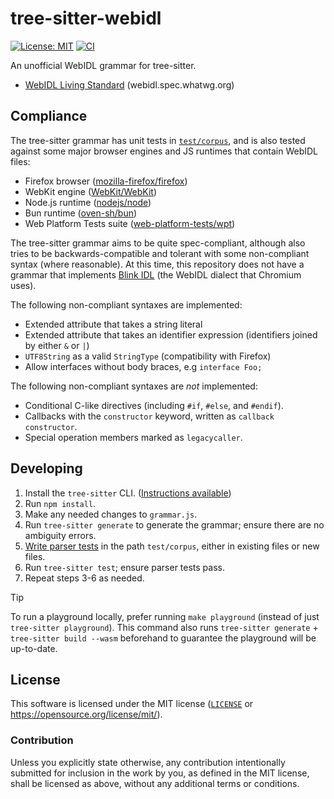 # tree-sitter-webidl
[![License: MIT][license-badge]][license-url]
[![CI][ci-badge]][ci-url]

[license-badge]: https://img.shields.io/badge/License-MIT-blue.svg?style=flat-square
[license-url]: #license
[ci-badge]: https://img.shields.io/github/actions/workflow/status/neoncitylights/tree-sitter-webidl/.github/workflows/ci.yml?style=flat-square
[ci-url]: https://github.com/neoncitylights/tree-sitter-webidl/actions/workflows/ci.yml

An unofficial WebIDL grammar for tree-sitter.

- [WebIDL Living Standard](https://webidl.spec.whatwg.org) (webidl.spec.whatwg.org)

## Compliance
The tree-sitter grammar has unit tests in [`test/corpus`](./test/corpus), and is also tested against some major browser engines and JS runtimes that contain WebIDL files:

- Firefox browser ([mozilla-firefox/firefox](https://github.com/mozilla-firefox/firefox]))
- WebKit engine ([WebKit/WebKit](https://github.com/WebKit/WebKit]))
- Node.js runtime ([nodejs/node](https://github.com/nodejs/node]))
- Bun runtime ([oven-sh/bun](https://github.com/oven-sh/bun))
- Web Platform Tests suite ([web-platform-tests/wpt](https://github.com/web-platform-tests/wpt))

The tree-sitter grammar aims to be quite spec-compliant, although also tries to be backwards-compatible and tolerant with some non-compliant syntax (where reasonable). At this time, this repository does not have a grammar that implements [Blink IDL](https://www.chromium.org/blink/webidl/) (the WebIDL dialect that Chromium uses).

The following non-compliant syntaxes are implemented:
- Extended attribute that takes a string literal
- Extended attribute that takes an identifier expression (identifiers joined by either `&` or `|`)
- `UTF8String` as a valid `StringType` (compatibility with Firefox)
- Allow interfaces without body braces, e.g `interface Foo;`

The following non-compliant syntaxes are *not* implemented:
- Conditional C-like directives (including `#if`, `#else`, and `#endif`).
- Callbacks with the `constructor` keyword, written as `callback constructor`.
- Special operation members marked as `legacycaller`.

## Developing
1. Install the `tree-sitter` CLI. ([Instructions available](https://tree-sitter.github.io/tree-sitter/creating-parsers/1-getting-started.html#installation))
1. Run `npm install`.
1. Make any needed changes to `grammar.js`.
1. Run `tree-sitter generate` to generate the grammar; ensure there are no ambiguity errors.
1. [Write parser tests](https://tree-sitter.github.io/tree-sitter/creating-parsers/5-writing-tests.html) in the path `test/corpus`, either in existing files or new files.
1. Run `tree-sitter test`; ensure parser tests pass.
1. Repeat steps 3-6 as needed.

> [!TIP]
> To run a playground locally, prefer running `make playground` (instead of just `tree-sitter playground`). This command also runs `tree-sitter generate` + `tree-sitter build --wasm` beforehand to guarantee the playground will be up-to-date.

## License
This software is licensed under the MIT license ([`LICENSE`](./LICENSE) or <https://opensource.org/license/mit/>).

### Contribution
Unless you explicitly state otherwise, any contribution intentionally submitted for inclusion in the work by you, as defined in the MIT license, shall be licensed as above, without any additional terms or conditions.
